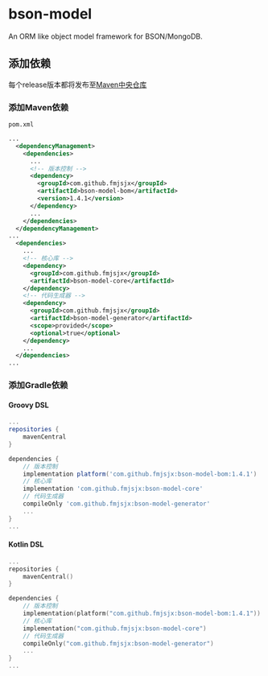# bson-model
An ORM like object model framework for BSON/MongoDB.

## 添加依赖
每个release版本都将发布至[Maven中央仓库](https://repo1.maven.org/maven2/)
### 添加Maven依赖
`pom.xml`
```xml
...
  <dependencyManagement>
    <dependencies>
      ...
      <!-- 版本控制 -->
      <dependency>
        <groupId>com.github.fmjsjx</groupId>
        <artifactId>bson-model-bom</artifactId>
        <version>1.4.1</version>
      </dependency>
      ...
    </dependencies>
  </dependencyManagement>
...
  <dependencies>
    ...
    <!-- 核心库 -->
    <dependency>
      <groupId>com.github.fmjsjx</groupId>
      <artifactId>bson-model-core</artifactId>
    </dependency>
    <!-- 代码生成器 -->
    <dependency>
      <groupId>com.github.fmjsjx</groupId>
      <artifactId>bson-model-generator</artifactId>
      <scope>provided</scope>
      <optional>true</optional>
    </dependency>
    ...
  </dependencies>
...
```

### 添加Gradle依赖

#### Groovy DSL
```groovy
...
repositories {
    mavenCentral
}

dependencies {
    // 版本控制
    implementation platform('com.github.fmjsjx:bson-model-bom:1.4.1')
    // 核心库
    implementation 'com.github.fmjsjx:bson-model-core'
    // 代码生成器
    compileOnly 'com.github.fmjsjx:bson-model-generator'
    ...
}
...
```
#### Kotlin DSL
```kotlin
...
repositories {
    mavenCentral()
}

dependencies {
    // 版本控制
    implementation(platform("com.github.fmjsjx:bson-model-bom:1.4.1"))
    // 核心库
    implementation("com.github.fmjsjx:bson-model-core")
    // 代码生成器
    compileOnly("com.github.fmjsjx:bson-model-generator")
    ...
}
...
```

